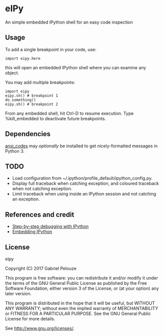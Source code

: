 
eIPy
====

An simple embedded IPython shell for an easy code inspection

Usage
-----

To add a single breakpoint in your code, use:

    import eipy.here

this will open an embedded IPython shell where you can examine any object.

You may add multiple breakpoints:
    
    import eipy
    eipy.sh() # breakpoint 1
    do_something()
    eipy.sh() # breakpoint 2

From any embedded shell, hit Ctrl-D to resume execution. Type %kill_embedded to
deactivate future breakpoints.


Dependencies
------------

[ansi_codes](https://git.pelouze.net/gabriel/ansi_codes) may *optionally* be
installed to get nicely-formatted messages in Python 3.


TODO
----

- Load configuration from ~/.ipython/profile_default/ipython_config.py.
- Display full traceback when catching exception, and coloured traceback when
  not catching exception.
- Limit traceback when using inside an IPython session and not catching an
  exception.


References and credit
---------------------

- [Step-by-step debugging with IPython][1]
- [Embedding IPython][2]

[1]: http://stackoverflow.com/a/23388116/4352108
[2]: http://ipython.readthedocs.io/en/stable/interactive/reference.html#embedding-ipython

License
-------

eipy

Copyright (C) 2017  Gabriel Pelouze

This program is free software: you can redistribute it and/or modify it under
the terms of the GNU General Public License as published by the Free Software
Foundation, either version 3 of the License, or (at your option) any later
version.

This program is distributed in the hope that it will be useful, but WITHOUT ANY
WARRANTY; without even the implied warranty of MERCHANTABILITY or FITNESS FOR A
PARTICULAR PURPOSE.  See the GNU General Public License for more details.

See <http://www.gnu.org/licenses/>.
